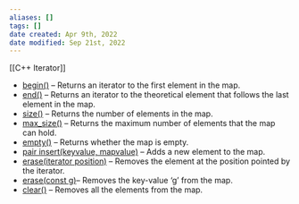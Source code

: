 ```yaml
---
aliases: []
tags: []
date created: Apr 9th, 2022
date modified: Sep 21st, 2022
---
```

[[C++ Iterator]]

- [begin()](https://www.geeksforgeeks.org/mapbegin-end-c-stl/) – Returns an iterator to the first element in the map.
- [end()](https://www.geeksforgeeks.org/mapbegin-end-c-stl/) – Returns an iterator to the theoretical element that follows the last element in the map.
- [size()](https://www.geeksforgeeks.org/mapsize-c-stl/) – Returns the number of elements in the map.
- [max_size()](https://www.geeksforgeeks.org/map-max_size-in-c-stl/) – Returns the maximum number of elements that the map can hold.
- [empty()](https://www.geeksforgeeks.org/mapempty-c-stl/) – Returns whether the map is empty.
- [pair insert(keyvalue, mapvalue)](https://www.geeksforgeeks.org/map-insert-in-c-stl/) – Adds a new element to the map.
- [erase(iterator position)](https://www.geeksforgeeks.org/map-erase-function-in-c-stl/) – Removes the element at the position pointed by the iterator.
- [erase(const g)](https://www.geeksforgeeks.org/map-erase-function-in-c-stl/)– Removes the key-value ‘g’ from the map.
- [clear()](https://www.geeksforgeeks.org/mapclear-c-stl/) – Removes all the elements from the map.